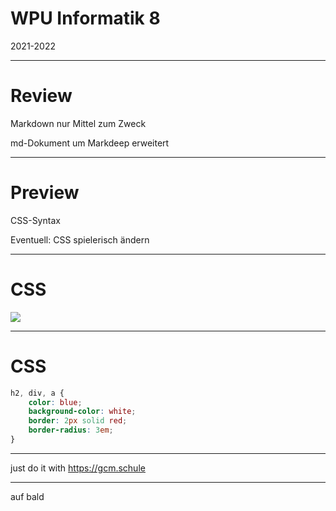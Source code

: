 # WPU Informatik 8

2021-2022

---

# Review

Markdown nur Mittel zum Zweck

md-Dokument um Markdeep erweitert

---

# Preview

CSS-Syntax

Eventuell: CSS spielerisch ändern

---

# CSS

<img src="https://wiki.selfhtml.org/images/thumb/b/b5/CSS-Regelsatz.svg/600px-CSS-Regelsatz.svg.png" style="background-color:white;" />

---

# CSS

~~~ css
h2, div, a {
    color: blue;
    background-color: white;
    border: 2px solid red;
    border-radius: 3em;
}
~~~

---

just do it with https://gcm.schule

---
auf bald
